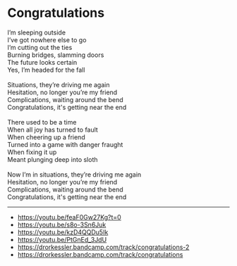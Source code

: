 # Congratulations

I’m sleeping outside\
I’ve got nowhere else to go\
I’m cutting out the ties\
Burning bridges, slamming doors\
The future looks certain\
Yes, I’m headed for the fall\
\
Situations, they’re driving me again\
Hesitation, no longer you’re my friend\
Complications, waiting around the bend\
Congratulations, it's getting near the end\
\
There used to be a time\
When all joy has turned to fault\
When cheering up a friend\
Turned into a game with danger fraught\
When fixing it up\
Meant plunging deep into sloth\
\
Now I’m in situations, they’re driving me again\
Hesitation, no longer you’re my friend\
Complications, waiting around the bend\
Congratulations, it's getting near the end

---
- https://youtu.be/feaF0Gw27Kg?t=0
- https://youtu.be/s8o-3Sn6Juk
- https://youtu.be/kzD4QQDu5Ik
- https://youtu.be/PtGnEd_3JdU
- https://drorkessler.bandcamp.com/track/congratulations-2
- https://drorkessler.bandcamp.com/track/congratulations
